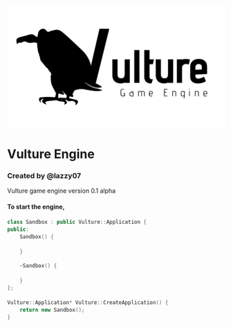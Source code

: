 ![Vulture Logo](https://github.com/lazzy07/vulture_engine/blob/master/dependencies/logo/export/logo_with_text.png)

# Vulture Engine

### Created by @lazzy07

Vulture game engine version 0.1 alpha

#### To start the engine,

```cpp
class Sandbox : public Vulture::Application {
public:
	Sandbox() {

	}

	~Sandbox() {

	}
};

Vulture::Application* Vulture::CreateApplication() {
	return new Sandbox();
}
```
